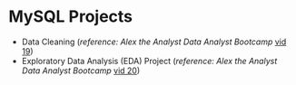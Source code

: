 # MySQL Projects

* Data Cleaning (*reference: Alex the Analyst Data Analyst Bootcamp* [vid 19](https://youtu.be/4UltKCnnnTA?feature=shared))
* Exploratory Data Analysis (EDA) Project (*reference: Alex the Analyst Data Analyst Bootcamp* [vid 20](https://youtu.be/QYd-RtK58VQ?feature=shared))
